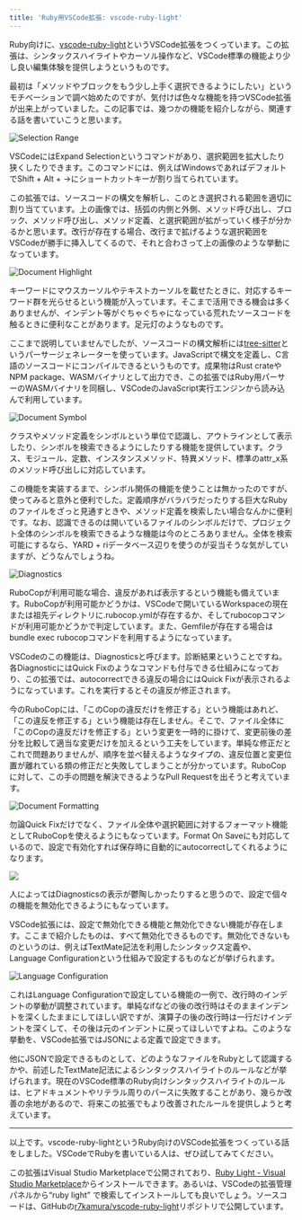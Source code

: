 ```yaml
---
title: 'Ruby用VSCode拡張: vscode-ruby-light'
---
```

Ruby向けに、[vscode-ruby-light](https://marketplace.visualstudio.com/items?itemName=r7kamura.vscode-ruby-light)というVSCode拡張をつくっています。この拡張は、シンタックスハイライトやカーソル操作など、VSCode標準の機能より少し良い編集体験を提供しようというものです。

最初は「メソッドやブロックをもう少し上手く選択できるようにしたい」というモチベーションで調べ始めたのですが、気付けば色々な機能を持つVSCode拡張が出来上がっていました。この記事では、幾つかの機能を紹介しながら、関連する話を書いていこうと思います。

![](https://lh3.googleusercontent.com/docs/ADP-6oGJIsghKea1xpy2JDJmOLuY4KW7zxBZ1dN3l5sLfsHBN-zhvHxZSvYhV0X0E6B9rw7VPZIyxTRKaUM1rLRNSK0NtxnfuGsBRagTiZdl0OXZQBO4hNS-ktBWcIYHUKV8WSvNVfTRP7FSd_q8qA6qhoJCLzjBlqqLtXXyQVW61VTz_wJIFz8Rva3z-wcBZt2RC06ewX1neO_k_bWjezvYs9ACtvB3Nh35CRpChX8Bl2kGTP7jC3eg70pUwUFkUaLPUDp0U-NMh2QsziKpVHQmrTn4eflEvwl1FhdKBuYn5MLd74jB4L_IDfP4q2mgDnK_SJsdd9-tiCSSftFh-bCZETlTa7wkwfImdwZQLBfv5pmarTRGITJK3-qhmKBeuv2NSd27y9EaBHmlrK6DXo3CVU4ObaHJ65TRj2cPNHtcucTyJzmztzeKZdkxfnjTEsLyPzKQXYjz-mLMfwAcYCZ9Xc6yEo46YjpzmTFqR9T6HQCwGRZfZzmA7_SYNnLOT1NgTwjTtEBuDpq074kp0Q4RagwjkxWV2Tw6sk4ynQe-2GhV8LwtLK2F4kQpTh8Ah18GbwKousflRZNFLaYyQsVJKmb3b01fioS8K-NOtylSDkeG4-GQD_mjd5r__aNPxkJaXc7TapAreOHT28qTL-rUDg_phKWl9vkvXXNy6NWgUMMjaUq3RntUosISVoKI0FUu-c9fKyZgrnueMtyFY1scwYi4lSnAFChhSva0Q_D_WHI9GP6jlqguV2Ilp5dJY6dZrhi-lqcZrkumy6ZcioRjpCB-f_Z4Fxt7_pw73EFrg84xCl5ambwPvT3zsVsB8_-_wQ8nzqZnQ4IgznIk-7Ggf0qzAsS6qJqDE2m0wU2wKtt8w9erUOI-QfxgJ5GsoUEvsw5Eq7VZ2snyqmUuLH1Kf9QP81jYvxNh-8A5r8PEvCzO7GEHWbOeQGduxFD7a-f-6o-117_RbAyr8uLXI1zpCVZg6qVn9fq1u0iE8am_Qtg7PeWOYPYSyeF34IVgPuRrsW_ij34UgpLeHkwaNNzqkY0L727tBOtG7j1FH1RP5sSszEhpoLfE8UzGzVVtechHJUyscFYZcZpOwl5B2Nblb4PsPcpjt6Tm0fTTLmY1y5jacstOq1Y1rwTDJKHnLpMjBnaTvLE9MiKdcw6x60AiO95n1oJgdewZYK-grRnwuhvLIzQVS-J6VV7dXarm865IexQlIj_icwPTFut5BdmdNHH-8PUKOu6KA5BTzZsHlei7nrfXdA "Selection Range")

VSCodeにはExpand Selectionというコマンドがあり、選択範囲を拡大したり狭くしたりできます。このコマンドには、例えばWindowsであればデフォルトでShift + Alt + →にショートカットキーが割り当てられています。

この拡張では、ソースコードの構文を解析し、このとき選択される範囲を適切に割り当てています。上の画像では、括弧の内側と外側、メソッド呼び出し、ブロック、メソッド呼び出し、メソッド定義、と選択範囲が拡がっていく様子が分かるかと思います。改行が存在する場合、改行まで拡げるような選択範囲をVSCodeが勝手に挿入してくるので、それと合わさって上の画像のような挙動になっています。

![](https://lh3.googleusercontent.com/docs/ADP-6oHJfExpkZAo7lax4TxBKoCu3cKDxLxOV4PxHFs4TGEHGv5SLV5BHQG53L1ktHpwCeRGdN5z7jUwbduhY7d57sXQX6kh5vhhroGANQPEQHHRuCE4m7sFfapyo0ED1ay6s90a7qDqu5VKQyiw-5oPvVQk-xXPtm3vhweCuJ0f5ADyThMJI2A_pyAKiGia69RTztttCp82Mhmyyc_tKFrc_cxWvv0yMGW_MnwKd5n6VEyeRNlztx-zwKivbCJ6gHsslYqFeetlqvEvsBMOY5zhV4S10h0MqKEW9Pe_Sp6SyaRms2bLBfYVw7XAV1Zj0CVNO_LGQL1eu3jp2wRPyjBX9_W8QCl-TERqOmbI2Yfcfpz4aV-GTeDgIlIQlGv6lJyzYhUvw8RzmEEW0GBjRWSHnPMGFcxSLBztoEEfibPGlnU-JQcqnmHfj01H8RMfSW7XleUeouZ3_kDJrUbIYHuO84RQceov-5knHrF9j5xJ6UmmqMniWoDiYYKLvw3gFgkxiSrV1LuOYczhyQjB0PgZ0Z82JtR7YMMmGKsnC34-yHzyC8aRrD6_cWSF1EPgGmDgwBqLVvU8E7O1qehDjXF4SU4eNmiGcxKnv6PwqIc1F9owasDWr7GAtdUbz3rSVCQYq_IxzXQ_j_iSKKEu1dnmq8KlYsRm5mbsS5BIZMtut4RKIBWwo-X4sJJk94Lh_wz9wclFKcCYQjmvzaIekMEQLxF1o3ripQtr385sNBn-UcLPBVtZJcifEAPQViEig0Gl08rqiUSOisPKsFqKgNYswUne41SNA8XS9JWw0rV3a0l4GxPrmb9gn98VaU6P-cL5sDMB3T1UakR_8G6eAmr0e5RH5r7H4W-SpU-sKIGd3ALGOUgO_RSm-fcpgGRyoNVkkhdEwHS0Pf1vPd93KUQb9UxxmbJotUasI6qkScaLgw1eemlde-Qsy-eBV2XQ0VmH_fbBzeQrImdc7Ct4yTb0rrvpcLzYiPg5DR_Ujcn0BCiHXL0K23vprziZbCIMtiWZCVINU_6dI6JRJkNArDyaPVfNBeG1yuKcmsZ45omGOkKR2DfTnFE_AU2drFaRj6F-sNvFK35J3mC4xwwIQURZI377iTAkJSz-tSHOpU4Nq2a_aaTWulkiSSFBo4RilAl9KUYNosWlfRk31VeU7LBFcE9EYV05ktyq4Sq0ENIf9pFvro-X8cSTEfvkxHX5LRY211SAk7obCAbRySSWIl-a-SIb4lapmo3vvlVBblNN8xEtyetrfg "Document Highlight")

キーワードにマウスカーソルやテキストカーソルを載せたときに、対応するキーワード群を光らせるという機能が入っています。そこまで活用できる機会は多くありませんが、インデント等がぐちゃぐちゃになっている荒れたソースコードを触るときに便利なことがあります。足元灯のようなものです。

ここまで説明していませんでしたが、ソースコードの構文解析には[tree-sitter](https://tree-sitter.github.io/tree-sitter/)というパーサージェネレーターを使っています。JavaScriptで構文を定義し、C言語のソースコードにコンパイルできるというものです。成果物はRust crateやNPM package、WASMバイナリとして出力でき、この拡張ではRuby用パーサーのWASMバイナリを同梱し、VSCodeのJavaScript実行エンジンから読み込んで利用しています。

![](https://lh3.googleusercontent.com/docs/ADP-6oGNR25ny9yq4wU3MWPXnRxtEEoySzCSwlZ24ZOoprw5oHbplAjMpaOvXIsCSokqysEA7ej-oiHyjjDH1sGG0r1VbUFgRDFSQGRvPEjCI_1nkmOzQXagb0NLWYOoNyWb31I0n5VkHQjsdX-cyC5abvLzX7OklsdxqPtp-D1KkB46ke__YziTb71VCbKWP05Ew73SqyKZPApoOvL7iSd4DfWAT1lrYslR4NIT_qZDa6jgi-xR1LGoHVsVxtSxuwaX7Aj-Oh84LPVvYTMSfHu-Fa03IZoGfB_Q50bIOUuQ2rrEFV6aZU_DgLnRoKn0tYRUyvkFeJdyo7TSYC12ZU2YV3JBC9HJH10SgD54oX_wwtvoJMYFTefKXLkVJP6j-nVDpH9JFSq871KlRCLNjjlDkW1qULYkW5MII1YMqoZIEq7E1kK3IF6p6ixiOLP_nx2x0s6SDPahv_orKMcSMdbasZjyu50aglWUQqZiAWgj3bBsP86wudRa5h4TMyhwU2M9oMPRgLcC1gmt03H-McqS_j_MEkcmo2r85QdXvaMCCNH9YW2VN9N961r8F-sJChgQYoie_tsXHI9H1Ir-nKmBsAr-2DhSOT5eipTXriBBa2JPzEQr1TK7OgEYr7fkFH3KwqkIRYBewIMQwNlchobUXfOqBcWjmdTEwmYz9TYt8DoKTwRjRJSiuJWx24BuKAJnmDesRGX-gHvoJFRyiyuUzroNo7SVAcIDRfsTi4ahc2cpU-0kj5AdJ7IUW2Q-EWoc_3vCJx-7p__8GF-7QDHufz5JlMD5t-Aiqs8d3YhcJ9QqCQLIB3vQs611x2tw0pvYz0tu5u14LTzcfiSM8mqcOCDJ2_4BpQ-NunRQecyVep8tlkt8z8FDR77EbMDqfXgQKM3evm7LhsPkWGh60FpRNcsr8t68kefARCfGK7mZV60ek5oUAH6WGRMER5QziCF6q1tl54FhCBpKZiDpFTdyWQ0b4Uhc_SCVHhtA1iSjqhrcmOrnV0FatW5eDky4vkvUoPrj3WliDbNQRfjgOAqVAQpwy_r8-yfYx5JiWYxDhQavOfFpaVPZ1fsbSCEP-l5PFE4NTTQAit_wo303o_nu4NdEpQBdyRc1nVAi31NHUdo0hMIQjWVs9yCLDAJorXcQ9CCq3Mi9db9AgzNJ1JIr77GZn1hHlSXWEGpez7i7qZc3lUh8XK5Bm6ROUCQXt0_nlJ-WGkPjj7i2SYimBW4m5mw3x119lSApHUaXmz5bXKzUGLGorg "Document Symbol")

クラスやメソッド定義をシンボルという単位で認識し、アウトラインとして表示したり、シンボルを検索できるようにしたりする機能を提供しています。クラス、モジュール、定数、インスタンスメソッド、特異メソッド、標準のattr\_x系のメソッド呼び出しに対応しています。

この機能を実装するまで、シンボル関係の機能を使うことは無かったのですが、使ってみると意外と便利でした。定義順序がバラバラだったりする巨大なRubyのファイルをざっと見通すときや、メソッド定義を検索したい場合なんかに便利です。なお、認識できるのは開いているファイルのシンボルだけで、プロジェクト全体のシンボルを検索できるような機能は今のところありません。全体を検索可能にするなら、YARD + riデータベース辺りを使うのが妥当そうな気がしていますが、どうなんでしょうね。

![](https://lh3.googleusercontent.com/docs/ADP-6oEb8F0vVJyRZLUaRKV7j-rds22_kaixO-YN39Pxi_xuJxrJffDuXmYnN8SqI-k59awL6shrvgbJrCUwNCQzz0C83NjWo40Lx83HgrD9gr8IUuc1Ml1-L8vD9CB-jCHIbF0Co31uOCJEw4QFVK-s_MQhryveMCWDbDfKRuMJoYSc8wNRtnjO_XYZoULYYcMFjspNDgQDxRBqjcJxtbseQc-KGpU2mVp0qeeHH2yBsJxbbBnn9Ltzsg6kBhdUynXNLZS-K7YhwGEPhFXSb_PTIYrp_9oCHFuq8IFD6UbAgGjg-WQ6CnnMXMqUEmBuDLJ_KHUZDKbQOlwalgQm4R8HnOctduCjYOuSDApglYAo7FnyC_Q0HRDLMgR0KlaGxPuauLFxkkRsu5qn340cj_cfsu4t7-5Nm7XBZFF_dPiqDEY7UwJKMPncKLLyAC6wTeXlTpjP2bld_ZOIAyWt_UZ9E-iZq8sQ4AuMZLO6FZthnNXpprrfN_3FVgDhTDZ2FSI5Y8DXHUCfxR74GyPm3Q5n4DzhikV1Vd2LLX8k8-JIXcC1ImrvamCnxsThr_o6_rPPSSCScVidR9BU2_GQkl5bO3V5ou-Shst4z9mvvu2797pj0CxF31m2hV7w84dC3b5ZPUyTRZ-8BCw98Xm-YTG3di5xvZ6EDpY6NfUlZFfCd3vP5mqdEZd10PYEgnSHcjbRW7_aRCoswHecFxlL-EFocYMR9loQKUcSyosWJz4cNRzv2VXe1c_caoMA1lKzd6aRBIJN-ih_qfFhzPR1qsKEroIFqD14TLvg5361IgzHBkcJn5mS7G356NFESxAxp_d-XqVnQkO1_UnmD9DJ-PQgMKe92kHn53nvQIzW5iasTqC0XP6_lh8X-XnMDQHti-gyD3IYNbr6yLLiMGiOaXxtguXtvus0es5EAwGVJMfUbKsdEk6pqXB4ixE--InubJJE2zwa7RQ6yD7mEGB2atJI-5w5tETGBo_EvYukJyT4_GMMwgZUft3UuDDqHzmq-UdMX9MkTskpEUt0P_1A7w7-_IEpMhpQ1KOgluxp6h4F81feSdIa_oASs9FwB1LCgzNO9vUyLlw9jlY4v5lzzf0Xg5Oy1zIvV0EdRQNkaRMm4q8E5IFTbwo5VxfUw6Jy3bKRrJnIlaMhDDIRydMp2HU8SKd7FpZcBNlErc_ut6wMk-nurtftwAwsDumdRLBFSGmXo09NK-Ob3xn47lNzgbcD_2Esya5RDh8W04jmI0xb0Ya2iOb-2w "Diagnostics")

RuboCopが利用可能な場合、違反があれば表示するという機能も備えています。RuboCopが利用可能かどうかは、VSCodeで開いているWorkspaceの現在または祖先ディレクトリに.rubocop.ymlが存在するか、そしてrubocopコマンドが利用可能かどうかで判定しています。また、Gemfileが存在する場合はbundle exec rubocopコマンドを利用するようになっています。

VSCodeのこの機能は、Diagnosticsと呼びます。診断結果ということですね。各DiagnosticにはQuick Fixのようなコマンドも付与できる仕組みになっており、この拡張では、autocorrectできる違反の場合にはQuick Fixが表示されるようになっています。これを実行するとその違反が修正されます。

今のRuboCopには、「このCopの違反だけを修正する」という機能はあれど、「この違反を修正する」という機能は存在しません。そこで、ファイル全体に「このCopの違反だけを修正する」という変更を一時的に掛けて、変更前後の差分を比較して適当な変更だけを加えるという工夫をしています。単純な修正だとこれで問題ありませんが、順序を並べ替えるようなタイプの、違反位置と変更位置が離れている類の修正だと失敗してしまうことが分かっています。RuboCopに対して、この手の問題を解決できるようなPull Requestを出そうと考えています。

![](https://lh3.googleusercontent.com/docs/ADP-6oFwdL6qVa9A67ElmaVQtbnv3P-CxnbfZevoD8GYyeGXOk_olAhikrWtBkEMNZSiRgpLX_NulBKJWEM5KA8Rjk0X7OFEQaaSBKqD7YrAorHOZPbUztXKyRU_1dLitnh7ed3e35xJZQ3xYzkzjFyFlK5ChKEHN_KfHIJqV1xLRsLcO9HUieeGKLUSlSFnqB9ehnawx0gIxyhGa0kdDNWIwMGDyfKiOXHMLoX4f9MZtqlZFFsIIuTWalNiKj-0VehYY8N-HGRAsMGWQU7Au7l1xNeMhwFAIAgSNTxJfLqo1_VPtubMFkBzrnm8gHPEPOOYQtpkD_3s9ZllyeyCH0zTh2TPzF9fAXHmTHxSnPhvrLSVvVspeNwuozfKKexKKv7DXB86mX3rqArjCbQu8pcZ5E_BasSMB6JRNT2dW2B-5FxiuQI4j0bHApXlhSpALaArXUkrfXnayPHkV3YrupHEY7mxnUDFqpDvTr5ghko7SL2eQ-uW-MY7lzHA3ExteoAbZ-oB6rwJJaop6zxHze4176G6ljlV9YgeIdQ1dPD-C-uBm_SRdYGy2_L6RI7ZisW0iskQCaklSCgTBKq2mpDW2XmicmgS76gWgKf777TP4dgdVkvd5z5q70mnw3kAaVinPOUFOCMWQ9PP-KA7IA-7u5qC9BlzSJw6na7uQ1jNtQz4lfWc4lUAa204k7V_sM6-8GKRXk_XWgCkRsss29gX0Mu_LDw0YqvZUExZnq3B3YZ8NuepwqNZTpdVw5FK_vc0eZKgref77dLlGAy1kSm_9kZ0PLm423HrOdQgso6jH2X2Z6YNnL6FFpZE3ghYaggbrKlCgsZQy7L81StUVtu0iZ3HUPgTYhtU71-9JETUDfzcaUWBnR97ATiUOGVUntfhSdbcWAO-KPNxPmvgC5NW2v_ZX3BZIH0TaAbUiLZQ0cCv_X-z79hyQjK-GYB4oT7srYOMerZycvPSw-GRAyVM06lbXJYEOJxNlrKAwpMz_ZisrgY6Rz8yJWYKWVMDsbqjmxcA8fTcZT0p79V0Y9to0CNX9nbKu0J2fVsPDF_5DJWGhnqBt71jjHidNcget2Cpu3IPwjo0mIjn-CuQeh7BitkT_Z9_w8QHQQymwvUHK_GuR-ebJ86wdFy5RQUG5zRZkc1sBlvF7eCZyMYz-mrrRKRagscrJDKZ_jkD0odxDF3pSXRIMc8Pn8acjFdogoxfYRAORrjO4BQZv1vAruJD1GZhmoQ8dBWU0c45CvdrZBVJ8bT2NQ "Document Formatting")

勿論Quick Fixだけでなく、ファイル全体や選択範囲に対するフォーマット機能としてRuboCopを使えるようにもなっています。Format On Saveにも対応しているので、設定で有効化すれば保存時に自動的にautocorrectしてくれるようになります。

![](https://lh3.googleusercontent.com/docs/ADP-6oF2-nlFu8ihIkEBTgR_WyB-7jTM3p09uxGMQIOsLtw257FB6vyZOrOTlRBl1tZBLeBsG7-QbvZUQROjq_8ikVt9RN7mrLQUV8IprQwqKs2h1mOimFW49tq-pWCz1r-c1nk0IGRpMUcLCkix2KvDKIlgROoFxZAIJk2qMKUtiylMjdhryjvcJtWcLFFW2GJ0EvUKhECRUbAj1F7-PehHHpUrgh4Yf70P4LxnJGL1UC0dADHP1e8voOsoY_kZ4gAR7pcdXGtmrPTphDwLRHaiZp-FpT_byQEpYXMNqimcrarziePiX2HF2qnKnDjOKdXQUthcOmwdgZJM4bP-78kdpllQVd2A_Ruvoq6xx6ykGbsccJ5U7VaQ1MCc28b999e8S6wy5jIRU8x_GNzQIHcG14L803prhgpwn95Dy7EMhszJreQlhdxElBnyGLPS3Am1AfDzSEr5zyqXTVzk-4RWJU4SN1JJjtKNpmxBG2nGccOraOMPcqq1EX5bySPgxuBzOs1xPUqOdU3ZhRFpMxALu0i5qiNM4tlyUG4cjTBtO7zkBiYhzvGlQ9UWfj0jx0f2rvmchGqRR6o5coGsDPH_fwTOBJf6k_qG_8Xn8hg0eYhapO0cjjoLQoMd8tG7aGiJGT9T30Y8fe-Hpfgr0fuUPrVcfi6N4QpJutnuBMRd0LucaJsp1L6Nl1GzJRjAkOcYztlSQiltYYv_Sll1mqXGARfg9vMN5F6ODliFex93549bSjx0rzXYvk8AFaIT2qEu11YA66thTL9fM_IR7IXVoi-kSUf1IpNHZFkeyA4LbVobj6U5sLaPTlA2hVqA1b86Vg9Lnp_f1Rn6TDG432RNehE566GKJHTeIJqhj3F481KJXJv5Lv_CvWujhNsHKOfMR3cLwWPb459-0wNBC1J-H2dApRjdBu628vRaNbhfT1KH7AFg6OphP9WNDeNR3sxu1eL-bMrnbBXshR3fQvftE1KHpshXoJUK7A3ZMJfbnidDc3ac3_Wso88FTa4VNhPk2p6sbT5RieiiPvXNS8uRhcnwePoNaOG9ZtugvoERfPOXb60Xh00XbTawoIrH62phJptO_r4xSvoq5eTiaoaveH8Z58-mR_Xl3p54W6EFBTr7NfvmXOFIK9F7PYIj4Q1PZLs6cm72TZD5hKPJsLUSBY6cGw_080sf59EfvKlWoOLwxMESE1ZMGCuZOQRH36lAUA3eB72PsrDUO0WeJ9jOWHvScOQRJUHcY00BMcslzID_ZwJZBQ)

人によってはDiagnosticsの表示が鬱陶しかったりすると思うので、設定で個々の機能を無効化できるようにもなっています。

VSCode拡張には、設定で無効化できる機能と無効化できない機能が存在します。ここまで紹介したものは、すべて無効化できるものです。無効化できないものというのは、例えばTextMate記法を利用したシンタックス定義や、Language Configurationという仕組みで設定するものなどが挙げられます。

![](https://lh3.googleusercontent.com/docs/ADP-6oH_5_J_QAdOKKNTZKWpBafeY4589OAIHd7iQ_sDOx5UqIzougCM0aH3FOYmBCWz7lJPm0F8epOSkG6T5x2NPmyQflRwG3FYTDzj-83UZqIbZQ3dJ5EWgiRj6Kg07FvjV47lgK_2simcIZxP8FGPR4QtGq2jGCKWHUM8s_pbddPZQAn7Rl-uRS7BbW6T2sOlyeJiWezBX3HYocnt9Bg8cA37p_6RKfXwDS5k2sNSm6Kx0vkB6XKL02s5SwxhHZN55nK3-2AWaQUhcrfnBSAsB7UnqKVF82FJZQsi7ssWrFXRJ8AU4sl7t-Oqi912vFq3XJ13Bnu7-na5soOp5hLagT3eXZt9hLrqwKDuKcWiBFjrPs9tZXIuVoddwh2C3nt5s0RSdBl0xIJ6hwot5Uwvwmeed2Ve3Z1LYELcyUv7TU8IZv_gIFV5e0fPHsVv9Dm1IbZViGE2B-OTiG01iBRhBuVOCK5PIhEsn6R5A2qy1V5LqehjPVCBIwNuCxpVfh5gOJ4EXkMnW-hxPxIOCUgxRDcBpKeFQ2iUmspbNYrlyFc8v7_Z-8y7bf2cf12CLhn4lIdXIUoCcYUa_2wHmzJFjyXzWuxBHbDyx8u1uWzAg6snOUPRsMpuIFSLc7sgnQqYRcpG5Pj8wX5HhxmGBzkUDMqSk0wvDBi54hLE4_2wLaEnJrxmeox02sOaYjp6knQeyl6k-0LUCyQgheFDukYZ_tHxUzwado60A3zWZsIi8ttSdUlknxWhzR3vaA_7oTPk2q0mCG_Jg38SBcFaoc6tkurItAOQSyVkNmDFIgOQ7_bJfzNwIy_p60VeU2ZKkE8lEjA3nrihMHLoW9wmEfTHV_cGMKxrqD3kv0ISehcDRW_776nmnMHYtorjCC589CCQdDdoryQ9B-OHMpWu2_dsoRX5mWnZnxkIu3uIT-TWIPssn83laqtSI1LONo6lh7fMYew-p5gqY0FFtgSImLK_aoMNrtq-Cd3pNm3e3XeEzwr9X2d12Ca3NAEUJwZY55wDBeJU5Aa4m64kszqn_7F-kAJE7mIZnCK63ByfKwkcu3nffPEbCfP0aAx6p0cgiOd-Tc12aZFmfyioOuLme2IAZqzO0auSbwfGRn2JDFiw_SNOxD7rbaygbv1vt86KrGwJ18vxB8ELlBsP7XYgS994e5dIm1FR7fFh7bKU4H-BbY4T0U1n8cNPexTiwoO76rDthGFE3Xy9XgbsMSVtBEmG8P5pTm4dZ5zw5vWLMFM4NIbqLataCw "Language Configuration")

これはLanguage Configurationで設定している機能の一例で、改行時のインデントの挙動が調整されています。単純なifなどの後の改行時はそのままインデントを深くしたままにしてほしい訳ですが、演算子の後の改行時は一行だけインデントを深くして、その後は元のインデントに戻ってほしいですよね。このような挙動を、VSCode拡張ではJSONによる定義で設定できます。

他にJSONで設定できるものとして、どのようなファイルをRubyとして認識するかや、前述したTextMate記法によるシンタックスハイライトのルールなどが挙げられます。現在のVSCode標準のRuby向けシンタックスハイライトのルールは、ヒアドキュメントやリテラル周りのパースに失敗することがあり、幾らか改善の余地があるので、将来この拡張でもより改善されたルールを提供しようと考えています。

* * *

以上です。vscode-ruby-lightというRuby向けのVSCode拡張をつくっている話をしました。VSCodeでRubyを書いている人は、ぜひ試してみてください。

この拡張はVisual Studio Marketplaceで公開されており、[Ruby Light - Visual Studio Marketplace](https://marketplace.visualstudio.com/items?itemName=r7kamura.vscode-ruby-light)からインストールできます。あるいは、VSCodeの拡張管理パネルから“ruby light” で検索してインストールしても良いでしょう。ソースコードは、GitHubの[r7kamura/vscode-ruby-light](https://github.com/r7kamura/vscode-ruby-light)リポジトリで公開しています。
